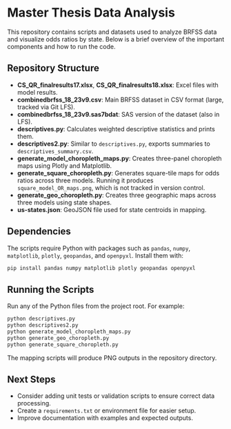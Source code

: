 # Master Thesis Data Analysis

This repository contains scripts and datasets used to analyze BRFSS data and visualize odds ratios by state. Below is a brief overview of the important components and how to run the code.

## Repository Structure

- **CS_QR_finalresults17.xlsx**, **CS_QR_finalresults18.xlsx**: Excel files with model results.
- **combinedbrfss_18_23v9.csv**: Main BRFSS dataset in CSV format (large, tracked via Git LFS).
- **combinedbrfss_18_23v9.sas7bdat**: SAS version of the dataset (also in LFS).
- **descriptives.py**: Calculates weighted descriptive statistics and prints them.
- **descriptives2.py**: Similar to `descriptives.py`, exports summaries to `descriptives_summary.csv`.
- **generate_model_choropleth_maps.py**: Creates three-panel choropleth maps using Plotly and Matplotlib.
- **generate_square_choropleth.py**: Generates square-tile maps for odds ratios across three models. Running it produces `square_model_OR_maps.png`, which is not tracked in version control.
- **generate_geo_choropleth.py**: Creates three geographic maps across three models using state shapes.
- **us-states.json**: GeoJSON file used for state centroids in mapping.

## Dependencies

The scripts require Python with packages such as `pandas`, `numpy`, `matplotlib`, `plotly`, `geopandas`, and `openpyxl`. Install them with:

```bash
pip install pandas numpy matplotlib plotly geopandas openpyxl
```

## Running the Scripts

Run any of the Python files from the project root. For example:

```bash
python descriptives.py
python descriptives2.py
python generate_model_choropleth_maps.py
python generate_geo_choropleth.py
python generate_square_choropleth.py
```

The mapping scripts will produce PNG outputs in the repository directory.

## Next Steps

- Consider adding unit tests or validation scripts to ensure correct data processing.
- Create a `requirements.txt` or environment file for easier setup.
- Improve documentation with examples and expected outputs.
